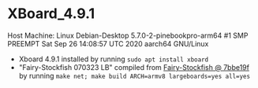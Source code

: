 # XBoard_4.9.1

Host Machine: Linux Debian-Desktop 5.7.0-2-pinebookpro-arm64 #1 SMP PREEMPT Sat Sep 26 14:08:57 UTC 2020 aarch64 GNU/Linux

- Xboard 4.9.1 installed by running `sudo apt install xboard`
- "Fairy-Stockfish 070323 LB" compiled from [Fairy-Stockfish @ 7bbe19f] by running `make net; make build ARCH=armv8 largeboards=yes all=yes`

[Fairy-Stockfish @ 7bbe19f]: https://github.com/fairy-stockfish/Fairy-Stockfish/commit/7bbe19f1428a5f981a45c0c27b10c19f3d725931
